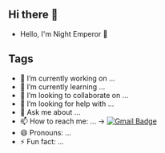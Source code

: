 ## Hi there 👋

- Hello, I'm Night Emperor 👋

## Tags

- 🔭 I’m currently working on ...
- 🌱 I’m currently learning ...
- 👯 I’m looking to collaborate on ...
- 🤔 I’m looking for help with ...
- 💬 Ask me about ...
- 📫 How to reach me: ...
-> [![Gmail Badge](https://img.shields.io/badge/-Gmail-c14438?style=flat-square&logo=Gmail&logoColor=white&link=mailto:night.emperor.1997@gmail.com)](mailto:night.emperor.1997@gmail.com)
- 😄 Pronouns: ...
- ⚡ Fun fact: ...